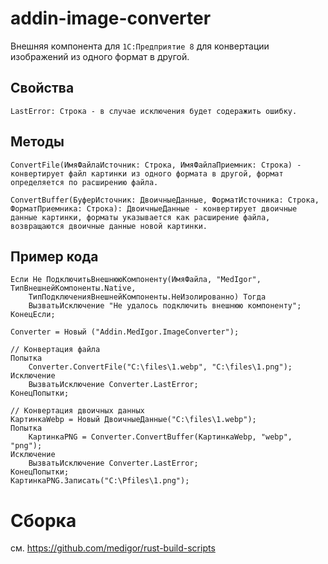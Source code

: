 # addin-image-converter
Внешняя компонента для `1С:Предприятие 8` для конвертации изображений из одного формат в другой.

## Свойства
```bsl
LastError: Строка - в случае исключения будет содеражить ошибку.
```

## Методы
```bsl
ConvertFile(ИмяФайлаИсточник: Строка, ИмяФайлаПриемник: Строка) - конвертирует файл картинки из одного формата в другой, формат определяется по расширению файла.
```
```bsl
ConvertBuffer(БуферИсточник: ДвоичныеДанные, ФорматИсточника: Строка, ФорматПриемника: Строка): ДвоичныеДанные - конвертирует двоичные данные картинки, форматы указывается как расширение файла, возвращаются двоичные данные новой картинки.
```

## Пример кода
```bsl
Если Не ПодключитьВнешнююКомпоненту(ИмяФайла, "MedIgor", ТипВнешнейКомпоненты.Native, 
    ТипПодключенияВнешнейКомпоненты.НеИзолированно) Тогда
    ВызватьИсключение "Не удалось подключить внешнюю компоненту";
КонецЕсли;
	
Converter = Новый ("Addin.MedIgor.ImageConverter");

// Конвертация файла
Попытка
    Converter.ConvertFile("C:\files\1.webp", "C:\files\1.png");
Исключение
    ВызватьИсключение Converter.LastError;
КонецПопытки;

// Конвертация двоичных данных
КартинкаWebp = Новый ДвоичныеДанные("C:\files\1.webp");
Попытка
    КартинкаPNG = Converter.ConvertBuffer(КартинкаWebp, "webp", "png");
Исключение
    ВызватьИсключение Converter.LastError;
КонецПопытки;
КартинкаPNG.Записать("C:\Pfiles\1.png");
```

# Сборка
см. https://github.com/medigor/rust-build-scripts

